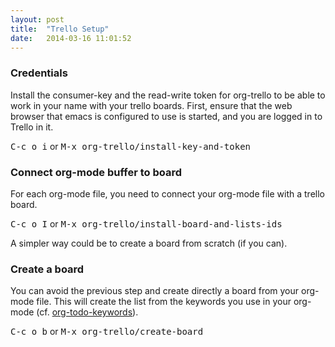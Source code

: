 ```yaml
---
layout: post
title:  "Trello Setup"
date:   2014-03-16 11:01:52
---
```


### Credentials

Install the consumer-key and the read-write token for org-trello to be able to work in your name with your trello boards.
First, ensure that the web browser that emacs is configured to use is started, and you are logged in to Trello in it.

<kbd>C-c o i</kbd> or <kbd>M-x org-trello/install-key-and-token</kbd>

### Connect org-mode buffer to board

For each org-mode file, you need to connect your org-mode file with a trello board.

<kbd>C-c o I</kbd> or <kbd>M-x org-trello/install-board-and-lists-ids</kbd>

A simpler way could be to create a board from scratch (if you can).

### Create a board

You can avoid the previous step and create directly a board from your org-mode file.
This will create the list from the keywords you use in your org-mode (cf. [org-todo-keywords](http://orgmode.org/manual/In_002dbuffer-settings.html)).

<kbd>C-c o b</kbd> or <kbd>M-x org-trello/create-board</kbd>
